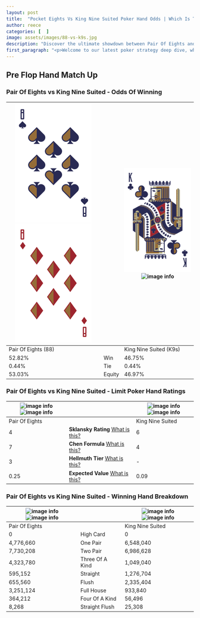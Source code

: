 ```yaml
---
layout: post
title:  "Pocket Eights Vs King Nine Suited Poker Hand Odds | Which Is The Better Hand In Poker? A Complete Guide"
author: reece
categories: [  ]
image: assets/images/88-vs-k9s.jpg
description: "Discover the ultimate showdown between Pair Of Eights and King Nine Suited in poker! Uncover the odds, strategies, and scenarios where one hand triumphs over the other. Get ready to up your poker game with this thrilling analysis."
first_paragraph: "<p>Welcome to our latest poker strategy deep dive, where we're pitting two distinct hands against each other in a high-stakes showdown: Pair Of Eights vs King Nine Suited.</p><p>In the dynamic world of poker, every decision counts, and knowing which hand holds the upper hand is key to your success at the table.</p><p>In this article, we'll dissect these two hands, explore the scenarios where one dominates the other, and equip you with the knowledge to make strategic choices that can tip the odds in your favor.</p><p>Get ready to unravel the intriguing dynamics of these poker hands and elevate your game to new heights.</p>"
---
```




[comment]: # (sp0)

## Pre Flop Hand Match Up

<div class="table hand-ratings" markdown="1"> 



### Pair Of Eights vs King Nine Suited - Odds Of Winning


    
| ![image info](assets/images/hand1/8.png) ![image info](assets/images/hand1/8o.png) |  | ![image info](assets/images/hand2/k.png) ![image info](assets/images/hand2/9s.png) |
| -------- | -------- | -------- |
| Pair Of Eights (88) |  | King Nine Suited (K9s) |
| 52.82% | Win | 46.75% |
| 0.44% | Tie | 0.44% |
| 53.03% | Equity | 46.97% |




[comment]: # (sp1)



### Pair Of Eights vs King Nine Suited - Limit Poker Hand Ratings


    
| ![image info](https://www.riverpairs.com/assets/images/hand1/8.png) ![image info](https://www.riverpairs.com/assets/images/hand1/8o.png) |  | ![image info](https://www.riverpairs.com/assets/images/hand2/k.png) ![image info](https://www.riverpairs.com/assets/images/hand2/9s.png) |
| -------- | -------- | -------- |
| Pair Of Eights |  | King Nine Suited |
| 4 | **Sklansky Rating** [What is this?](/sklansky-rating-explained) | 6 |
| 7 | **Chen Formula** [What is this?](/chen-formula-explained) | 4 |
| 3 | **Hellmuth Tier** [What is this?](/Hellmuth-tier-explained) | - |
| 0.25 | **Expected Value** [What is this?](/expected-value-explained) | 0.09 |




[comment]: # (sp2)



### Pair Of Eights vs King Nine Suited - Winning Hand Breakdown


    
| ![image info](https://www.riverpairs.com/assets/images/hand1/8.png) ![image info](https://www.riverpairs.com/assets/images/hand1/8o.png) |  | ![image info](https://www.riverpairs.com/assets/images/hand2/k.png) ![image info](https://www.riverpairs.com/assets/images/hand2/9s.png) |
| -------- | -------- | -------- |
| Pair Of Eights |  | King Nine Suited |
| 0 | High Card | 0 |
| 4,776,660 | One Pair | 6,548,040 |
| 7,730,208 | Two Pair | 6,986,628 |
| 4,323,780 | Three Of A Kind | 1,049,040 |
| 595,152 | Straight | 1,276,704 |
| 655,560 | Flush | 2,335,404 |
| 3,251,124 | Full House | 933,840 |
| 364,212 | Four Of A Kind | 56,496 |
| 8,268 | Straight Flush | 25,308 |




[comment]: # (sp3)



</div>

[comment]: # (sp4)



[comment]: # (sp5)

